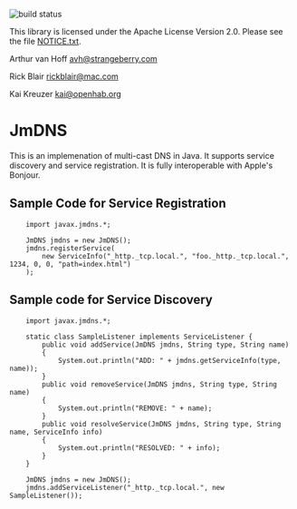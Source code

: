![build status](https://travis-ci.org/openhab/jmdns.svg)

This library is licensed under the Apache License Version 2.0.
Please see the file [NOTICE.txt](NOTICE.txt).  

Arthur van Hoff
avh@strangeberry.com

Rick Blair
rickblair@mac.com

Kai Kreuzer
kai@openhab.org

# JmDNS

This is an implemenation of multi-cast DNS in Java. It
supports service discovery and service registration. It is fully
interoperable with Apple's Bonjour. 

## Sample Code for Service Registration

```
    import javax.jmdns.*;

    JmDNS jmdns = new JmDNS();
    jmdns.registerService(
    	new ServiceInfo("_http._tcp.local.", "foo._http._tcp.local.", 1234, 0, 0, "path=index.html")
    );
```


## Sample code for Service Discovery

```
    import javax.jmdns.*;

    static class SampleListener implements ServiceListener {
    	public void addService(JmDNS jmdns, String type, String name)
    	{
    	    System.out.println("ADD: " + jmdns.getServiceInfo(type, name));
    	}
    	public void removeService(JmDNS jmdns, String type, String name)
    	{
    	    System.out.println("REMOVE: " + name);
    	}
    	public void resolveService(JmDNS jmdns, String type, String name, ServiceInfo info)
    	{
    	    System.out.println("RESOLVED: " + info);
    	}
    }

    JmDNS jmdns = new JmDNS();
    jmdns.addServiceListener("_http._tcp.local.", new SampleListener());
```
